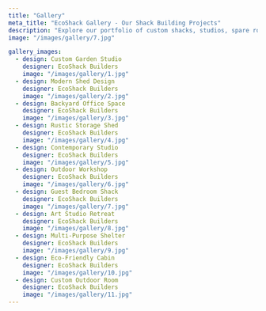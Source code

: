 ```yaml
---
title: "Gallery"
meta_title: "EcoShack Gallery - Our Shack Building Projects"
description: "Explore our portfolio of custom shacks, studios, spare rooms, and outdoor structures built with quality craftsmanship."
image: "/images/gallery/7.jpg"

gallery_images:
  - design: Custom Garden Studio
    designer: EcoShack Builders
    image: "/images/gallery/1.jpg"
  - design: Modern Shed Design
    designer: EcoShack Builders
    image: "/images/gallery/2.jpg"
  - design: Backyard Office Space
    designer: EcoShack Builders
    image: "/images/gallery/3.jpg"
  - design: Rustic Storage Shed
    designer: EcoShack Builders
    image: "/images/gallery/4.jpg"
  - design: Contemporary Studio
    designer: EcoShack Builders
    image: "/images/gallery/5.jpg"
  - design: Outdoor Workshop
    designer: EcoShack Builders
    image: "/images/gallery/6.jpg"
  - design: Guest Bedroom Shack
    designer: EcoShack Builders
    image: "/images/gallery/7.jpg"
  - design: Art Studio Retreat
    designer: EcoShack Builders
    image: "/images/gallery/8.jpg"
  - design: Multi-Purpose Shelter
    designer: EcoShack Builders
    image: "/images/gallery/9.jpg"
  - design: Eco-Friendly Cabin
    designer: EcoShack Builders
    image: "/images/gallery/10.jpg"
  - design: Custom Outdoor Room
    designer: EcoShack Builders
    image: "/images/gallery/11.jpg"
---
```

